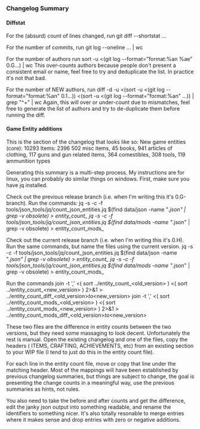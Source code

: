 ### Changelog Summary

#### Diffstat
For the (absurd) count of lines changed, run
git diff --shortstat <version tag>...

For the number of commits, run
git log --oneline <version tag>... | wc

For the number of authors run
sort -u <(git log --format="format:%an %ae" 0.G...) | wc
This over-counts authors because people don't present a consistent email or name, feel free to try and deduplicate the list.  In practice it's not that bad.

For the number of NEW authors, run
diff -d -u <(sort -u <(git log --format="format:%an" 0.1...<old version>)) <(sort -u <(git log --format="format:%an" <old version>...)) | grep "^+" | wc
Again, this will over or under-count due to mismatches, feel free to generate the list of authors and try to de-duplicate them before running the diff.

#### Game Entity additions

This is the section of the changelog that looks like so:
New game entities (core): 10293
Items: 2396
    502 misc items, 45 books, 941 articles of clothing, 117 guns and gun related items,
    364 comestibles, 308 tools, 119 ammunition types

Generating this summary is a multi-step process.
My instructions are for linux, you can probably do similar things on windows.
First, make sure you have jq installed.

Check out the previous release branch (i.e. when I'm writing this it's 0.G-branch).
Run the commands:
jq -s -c -f tools/json_tools/jq/count_json_entities.jq $(find data/json -name "*.json" | grep -v obsolete) > entity_count_<version>
jq -s -c -f tools/json_tools/jq/count_json_entities.jq $(find data/mods -name "*.json" | grep -v obsolete) > entity_count_mods_<version>

Check out the current release branch (i.e. when I'm writing this it's 0.H).
Run the same commands, but name the files using the current version.
jq -s -c -f tools/json_tools/jq/count_json_entities.jq $(find data/json -name "*.json" | grep -v obsolete) > entity_count_<version>
jq -s -c -f tools/json_tools/jq/count_json_entities.jq $(find data/mods -name "*.json" | grep -v obsolete) > entity_count_mods_<version>

Run the commands
join -t ',' <( sort ../entity_count_<old_version> ) <( sort ../entity_count_<new_version> ) 2>&1 > ../entity_count_diff_<old_version>_to_<new_version>
join -t ',' <( sort ../entity_count_mods_<old_version> ) <( sort ../entity_count_mods_<new_version> ) 2>&1 > ../entity_count_mods_diff_<old_version>_to_<new_version>

These two files are the difference in entity counts between the two versions, but they need some massaging to look decent. Unfortunately the rest is manual.
Open the existing changelog and one of the files, copy the headers ( ITEMS, CRAFTING, ACHIEVEMENTS, etc) from an existing section to your WIP file (I tend to just do this in the entity count file).

For each line in the entity count file, move or copy that line under the matching header.  Most of the mappings will have been established by previous changelog summaries, but things are subject to change, the goal is presenting the change counts in a meaningful way, use the previous summaries as hints, not rules.

You also need to take the before and after counts and get the difference, edit the janky json output into something readable, and rename the identifiers to something nicer. It's also totally resonable to merge entries where it makes sense and drop entries with zero or negative additions.